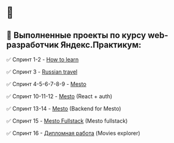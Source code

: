# 👋

## 📂 Выполненные проекты по курсу web-разработчик Яндекс.Практикум:

✅ Спринт 1-2 - [How to learn](https://github.com/AlexRazek/how-to-learn/ "проект: how-to-learn")

✅ Спринт 3 - [Russian travel](https://github.com/AlexRazek/russian-travel/ "проект: russian-travel")

✅ Спринт 4-5-6-7-8-9 - [Mesto](https://github.com/AlexRazek/mesto/ "проект: mesto")

✅ Спринт 10-11-12 - [Mesto](https://github.com/AlexRazek/react-mesto-auth/ "проект: react-mesto-auth") (React + auth)

✅ Спринт 13-14 - [Mesto](https://github.com/AlexRazek/express-mesto-gha/ "проект: express-mesto-gha)") (Backend for Mesto)

✅ Спринт 15 - [Mesto Fullstack](https://github.com/AlexRazek/react-mesto-api-full-gha/ "проект: react-mesto-api-full-gha") (Mesto fullstack)

✅ Спринт 16 - [Дипломная работа](https://github.com/AlexRazek/movies-explorer-frontend/ "проект: movies-explorer-frontend") (Movies explorer)

<!--
**AlexRazek/AlexRazek** is a ✨ _special_ ✨ repository because its `README.md` (this file) appears on your GitHub profile.

Here are some ideas to get you started:

- 🔭 I’m currently working on ...
- 🌱 I’m currently learning ...
- 👯 I’m looking to collaborate on ...
- 🤔 I’m looking for help with ...
- 💬 Ask me about ...
- 📫 How to reach me: ...
- 😄 Pronouns: ...
- ⚡ Fun fact: ...
-->
